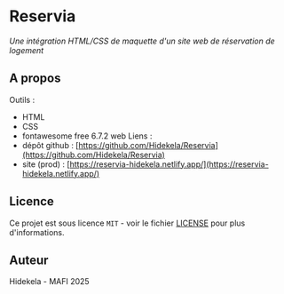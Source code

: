 # Reservia

_Une intégration HTML/CSS de maquette d'un site web de réservation de logement_

## A propos

Outils :
 - HTML
 - CSS
 - fontawesome free 6.7.2 web
Liens :
 - dépôt github : [https://github.com/Hidekela/Reservia](https://github.com/Hidekela/Reservia)
 - site (prod) : [https://reservia-hidekela.netlify.app/](https://reservia-hidekela.netlify.app/)

## Licence

Ce projet est sous licence `MIT` - voir le fichier [LICENSE](LICENSE) pour plus d'informations.

## Auteur

Hidekela - MAFI 2025

